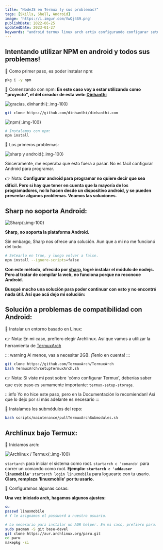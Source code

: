 ```yaml
---
title: "NodeJS en Termux (y sus problemas)"
tags: [Skills, Shell, Android]
image: 'https://i.imgur.com/VwQj4S9.png'
publishDate: 2022-06-25
updatedDate: 2023-01-27
keywords: "android termux linux arch artix configurando configurar setup programar programming hub fullstack developer learning how to ide IDE myTermux ohmyzsh zsh bat cat cava ncmpcpp mpd mpc mpv firefox develop developing programando tablet samsung xiaomi tab galaxy nodejs npm nvm"
---
```


## Intentando utilizar NPM en android y todos sus problemas!

🔅 Como primer paso, es poder instalar npm:

~~~ bash
pkg i -y npm
~~~

🔅 Comenzando con npm:
__En este caso voy a estar utilizando como "proyecto", el del creador de esta web: [Dinhanthi](https://dinhanhthi.com/)__

![gracias, dinhanthi](https://i.imgur.com/VwQj4S9.png){:.img-100}

~~~ bash
git clone https://github.com/dinhanthi/dinhanthi.com
~~~

![npm](https://i.imgur.com/Z7UJI5O.png){:.img-100}

~~~ bash
# Instalamos con npm:
npm install
~~~

🔅 Los primeros problemas:

![sharp y android](https://i.imgur.com/1clXnIP.png){:.img-100}

<a>Sinceramente, me esperaba que esto fuera a pasar. No es fácil configurar Android para programar.</a>

👉 Nota: <strong>Configurar android para programar no quiere decir que sea dificil. Pero si hay que tener en cuenta que la mayoría de los programadores, no lo hacen desde un dispositivo android, y se pueden presentar algunos problemas. Veamos las soluciones.</strong>

## Sharp no soporta Android:

![Sharp](https://i.imgur.com/E3DExxc.png){:.img-100}

__Sharp, no soporta la plataforma Android.__

Sin embargo, Sharp nos ofrece una solución. <a>Aun que a mi no me funcionó del todo.</a>

~~~ bash
# Setearlo en true, y luego volver a false.
npm install --ignore-scripts=false
~~~

__Con este método, ofrecido por [sharp](https://sharp.pixelplumbing.com/install), logré instalar el módulo de nodejs. Pero al tratar de compilar la web, no funciona porque no reconoce Android.__

<strong>Busqué mucho una solución para poder continuar con esto y no encontré nada útil. Así que acá dejo mi solución:</strong>

## Solución a problemas de compatibilidad con Android:

🔅 Instalar un entorno basado en Linux:

👉 Nota: En mi caso, prefiero elegir Archlinux. Así que vamos a utilizar la herramienta de [TermuxArch](https://github.com/TermuxArch/TermuxArch)

::: warning
Al menos, vas a necesitar 2GB. ¡Tenlo en cuenta!
:::

~~~ bash
git clone https://github.com/TermuxArch/TermuxArch
bash TermuxArch/setupTermuxArch.sh
~~~

👉 Nota: Si viste mi post sobre 'cómo configurar Termux', deberías saber que este paso es sumamente importante: `termux-setup-storage`.


:::info
Yo no hice este paso, pero en la Documentación lo recomiendan! Así que lo dejo por si más adelante es necesario
:::

🔅 Instalamos los submódulos del repo:

~~~ bash
bash scripts/maintenance/pullTermuxArchSubmodules.sh
~~~

## Archlinux bajo Termux:

🔅 Iniciamos arch:

![Archlinux / Termux](https://i.imgur.com/kJsmTvf.png){:.img-100}

`startarch` para iniciar el sistema como root. 
`startarch c 'comando'` para correr un comando como root. __Ejemplo: `startarch c 'addauser linuxmobile'`__
`startarch login linuxmobile` para loguearte con tu usario. __Claro, remplaza 'linuxmobile' por tu usario__.

🔅 Configuramos algunas cosas:

__Una vez iniciado arch, hagamos algunos ajustes:__

~~~ bash
su
passwd linuxmobile
# Y le asignamos el password a nuestro usuario.
~~~

~~~ bash
# Lo necesario para instalar un AUR helper. En mi caso, prefiero paru.
sudo pacman -S git base-devel
git clone https://aur.archlinux.org/paru.git
cd paru
makepkg -si
~~~